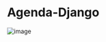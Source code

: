 # Agenda-Django
![image](https://user-images.githubusercontent.com/101043200/193405051-b15cdee5-efcc-408f-88f9-8c7978af2ee9.png)
